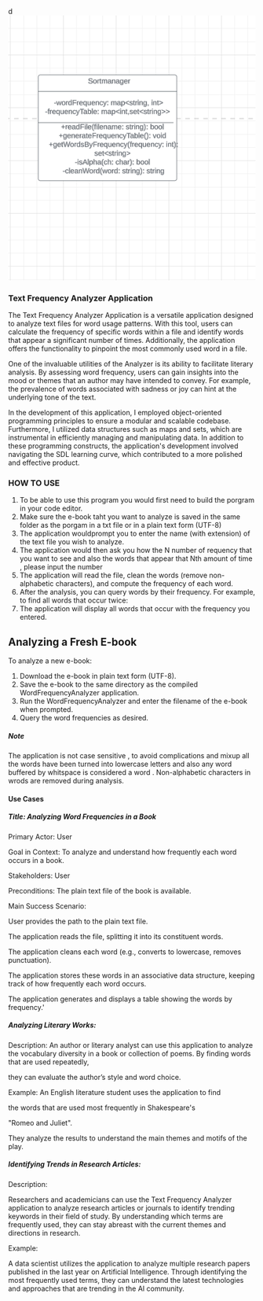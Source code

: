 d ![1688035810144](image/Howtousereadme/1688035810144.png)

### Text Frequency Analyzer Application

The Text Frequency Analyzer Application is a versatile application designed to analyze text files for word usage patterns. With this tool, users can calculate the frequency of specific words within a file and identify words that appear a significant number of times. Additionally, the application offers the functionality to pinpoint the most commonly used word in a file.

One of the invaluable utilities of the Analyzer is its ability to facilitate literary analysis. By assessing word frequency, users can gain insights into the mood or themes that an author may have intended to convey. For example, the prevalence of words associated with sadness or joy can hint at the underlying tone of the text.

In the development of this application, I employed object-oriented programming principles to ensure a modular and scalable codebase. Furthermore, I utilized data structures such as maps and sets, which are instrumental in efficiently managing and manipulating data. In addition to these programming constructs, the application's development involved navigating the SDL learning curve, which contributed to a more polished and effective product.

### HOW TO USE

1. To be able to use this program you would first need to build the porgram in your code editor.
2. Make sure the e-book taht you want to analyze is saved in the same folder as the porgam in a txt file or in a plain text form (UTF-8)
3. The application wouldprompt you to enter the name (with extension) of the text file you wish to analyze.
4. The application would then ask you how the N number of requency that you want to see and also the words that appear that Nth amount of time , please input the number
5. The application will read the file, clean the words (remove non-alphabetic characters), and compute the frequency of each word.
6. After the analysis, you can query words by their frequency. For example, to find all words that occur twice:
7. The application will display all words that occur with the frequency you entered.

## Analyzing a Fresh E-book

To analyze a new e-book:

1. Download the e-book in plain text form (UTF-8).
2. Save the e-book to the same directory as the compiled WordFrequencyAnalyzer application.
3. Run the WordFrequencyAnalyzer and enter the filename of the e-book when prompted.
4. Query the word frequencies as desired.

##### Note

The application is not case sensitive , to avoid complications and mixup all the words have been turned into lowercase letters and also any word buffered by whitspace is considered a word . Non-alphabetic characters in wrods are removed during analysis.

#### Use Cases

##### Title: Analyzing Word Frequencies in a Book

Primary Actor: User

Goal in Context: To analyze and understand how frequently each word occurs in a book.

Stakeholders: User

Preconditions: The plain text file of the book is available.

Main Success Scenario:

User provides the path to the plain text file.

The application reads the file, splitting it into its constituent words.

The application cleans each word (e.g., converts to lowercase, removes punctuation).

The application stores these words in an associative data structure, keeping track of how frequently each word occurs.

The application generates and displays a table showing the words by frequency.'

##### Analyzing Literary Works:

Description: An author or literary analyst can use this application to analyze the vocabulary diversity in a book or collection of poems. By finding words that are used repeatedly,

they can evaluate the author’s style and word choice.

Example: An English literature student uses the application to find

the words that are used most frequently in Shakespeare's

"Romeo and Juliet".

They analyze the results to understand the main themes and motifs of the play.

##### Identifying Trends in Research Articles:

Description:

Researchers and academicians can use the Text Frequency Analyzer application to analyze research articles or journals to identify trending keywords in their field of study. By understanding which terms are frequently used, they can stay abreast with the current themes and directions in research.

Example:

A data scientist utilizes the application to analyze multiple research papers published in the last year on Artificial Intelligence. Through identifying the most frequently used terms, they can understand the latest technologies and approaches that are trending in the AI community.
